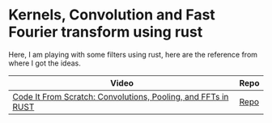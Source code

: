 # Kernels, Convolution and Fast Fourier transform using rust

Here, I am playing with some filters using rust, here are the reference from where I got the ideas.

| Video                                                                                                                               | Repo                                                                                                  |
|-------------------------------------------------------------------------------------------------------------------------------------|-------------------------------------------------------------------------------------------------------|
| [Code It From Scratch: Convolutions, Pooling, and FFTs in RUST](https://www.youtube.com/watch?v=P4i2HhJoxeI&ab_channel=SapphireDev) | [Repo](https://github.com/jake-landersweb/convolutions/tree/d454e5aaacf36449c10ab9b33bf3c3df1313e462) |



